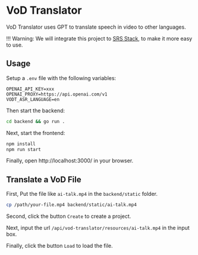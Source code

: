 # VoD Translator

VoD Translator uses GPT to translate speech in video to other languages.

!!! Warning: We will integrate this project to [SRS Stack](https://github.com/ossrs/srs-stack), to make it more easy to use.

## Usage

Setup a `.env` file with the following variables:

```
OPENAI_API_KEY=xxx
OPENAI_PROXY=https://api.openai.com/v1
VODT_ASR_LANGUAGE=en
```

Then start the backend:

```bash
cd backend && go run .
```

Next, start the frontend:

```bash
npm install
npm run start
```

Finally, open http://localhost:3000/ in your browser.

## Translate a VoD File

First, Put the file like `ai-talk.mp4` in the `backend/static` folder.

```bash
cp /path/your-file.mp4 backend/static/ai-talk.mp4
```

Second, click the button `Create` to create a project.

Next, input the url `/api/vod-translator/resources/ai-talk.mp4` in the input box.

Finally, click the button `Load` to load the file.

